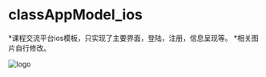 # classAppModel_ios
*课程交流平台ios模板，只实现了主要界面，登陆，注册，信息呈现等。
*相关图片自行修改。

![logo](http://tp2.sinaimg.cn/2277074025/180/40052536183/1)
